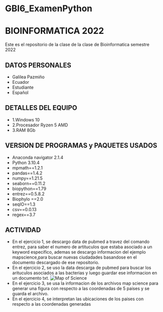 # GBI6_ExamenPython
# BIOINFORMATICA 2022
Este es el repositorio de la clase de  la clase de Bioinformatica semestre 2022

## DATOS PERSONALES
- Galilea Pazmiño
- Ecuador
- Estudiante
- Español

## DETALLES DEL EQUIPO
- 1.Windows 10
- 2.Procesador Ryzen 5 AMD
- 3.RAM 8Gb

## VERSION DE PROGRAMAS y PAQUETES USADOS
- Anaconda navigator 2.1.4
- Python 3.10.4 
- mpmath==1.2.1
- pandas==1.4.2
- numpy==1.21.5
- seaborn==0.11.2
- biopython==1.79
- entrez==0.5.8.2
- Biophylo ==2.0
- seqIO==1.3
- csv==0.0.13
- regex==3.7

## ACTIVIDAD
- En el ejercicio 1, se descargo data de pubmed a travez del comando entrez, para saber el numero de artituculos que estaba asociado a un keyword especifico, ademas se descargo informacion del ejemplo mapscience,para buscar nuevas ciudadades basandose en el documento descargado de ese repositorio.
- En el ejercicio 2, se uso la data descarga de pubmed para buscar los arituculos asociados a las bacterias y luego guardar ese informacion en un documento txt.
![Map of Science](https://user-images.githubusercontent.com/104949679/183103906-36b11f3f-1514-47a2-ae3e-07e3aeef1279.png)
- En el ejercicio 3, se usa la informacion de los archivos map science para generar una figura con respecto a las coordenadas de 5 paises y se guarda el archivo.
- En el ejercicio 4, se interpretan las ubicaciones de los paises con respecto a las coordenadas generadas
